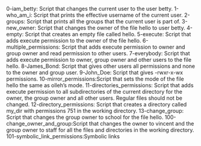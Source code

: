 0-iam_betty: Script that changes the current user to the user betty.
1-who_am_i: Script that prints the effective username of the current user.
2-groups: Script that prints all the groups that the current user is part of.
3-new_owner: Script that changes the owner of the file hello to user betty.
4-empty: Script that creates an empty file called hello.
5-execute: Script that adds execute permission to the owner of the file hello.
6-multiple_permissions: Script that adds execute permission to owner and group owner and read permission to other users.
7-everybody: Script that adds execute permission to owner, group owner and other users to the file hello.
8-James_Bond: Script that gives other users all permissions and none to the owner and group user.
9-John_Doe: Script that gives -rwxr-x-wx permissions.
10-mirror_permissions:Script that sets the mode of the file hello the same as olleh’s mode. 
11-directories_permissions: Script that adds execute permission to all subdirectories of the current directory for the owner, the group owner and all other users. Regular files should not be changed.
12-directory_permissions: Script that creates a directory called my_dir with permissions 751 in the working directory.
13-change_group: Script that changes the group owner to school for the file hello.
100-change_owner_and_group:Script that changes the owner to vincent and the group owner to staff for all the files and directories in the working directory.
101-symbolic_link_permissions:Symbolic links
